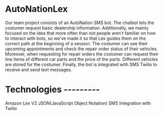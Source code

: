 # AutoNationLex
Our team project consists of an AutoNation SMS bot. The chatbot lets the costumer request basic dealership information. Additionally, we mainly focused on the idea that more often than not people aren't familiar on how to interact with bots, so we've made it so that Lex guides them on the correct path at the beginning of a session. The costumer can see their upcoming appointments and check the repair order status of their vehicles. Moreover, when requesting for repair orders the costumer can request their line items of different car parts and the price of the parts. Different vehicles are stored for the costumer. Finally, the bot is integrated with SMS Twilio to receive and send text messages.

# Technologies --------- 
Amazon Lex V2
JSON(JavaScript Object Notation)
SMS Integration with Twilio
